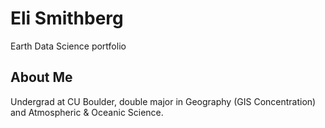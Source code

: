 # Eli Smithberg
Earth Data Science portfolio

## About Me
Undergrad at CU Boulder, double major in Geography (GIS Concentration) and Atmospheric & Oceanic Science.
